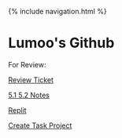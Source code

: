 {% include navigation.html %}

# Lumoo's Github 

For Review: 

[Review Ticket](https://github.com/lucashuang248/Lumoo/issues/1)


[5.1 5.2 Notes](https://github.com/lucashuang248/Lumoo/wiki/Tech-Talk-5.1-and-5.2)

[Replit](https://replit.com/@lucashuang248/Python-Menu)

[Create Task Project](https://github.com/lucashuang248/Lumoo/wiki/Create-Task)
